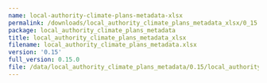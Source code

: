 ```yaml
---
name: local-authority-climate-plans-metadata-xlsx
permalink: /downloads/local_authority_climate_plans_metadata_xlsx/0_15
package: local_authority_climate_plans_metadata
title: local_authority_climate_plans_metadata_xlsx
filename: local_authority_climate_plans_metadata.xlsx
version: '0.15'
full_version: 0.15.0
file: /data/local_authority_climate_plans_metadata/0.15/local_authority_climate_plans_metadata.xlsx
---
```

